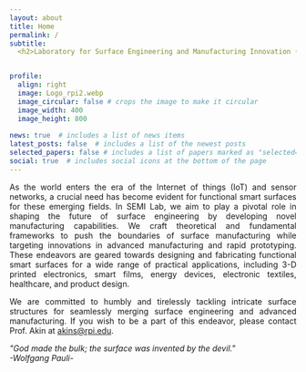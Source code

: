 ```yaml
---
layout: about
title: Home
permalink: /
subtitle: 
  <h2>Laboratory for Surface Engineering and Manufacturing Innovation (SEMI) </h2>


profile:
  align: right
  image: Logo_rpi2.webp
  image_circular: false # crops the image to make it circular
  image_width: 400
  image_height: 800
     
news: true  # includes a list of news items
latest_posts: false  # includes a list of the newest posts
selected_papers: false # includes a list of papers marked as "selected={true}"
social: true  # includes social icons at the bottom of the page
---
```


<style>
  .justified-text {
    text-align: justify;
  }
</style>

<body>

<p class="justified-text">
  As the world enters the era of the Internet of things (IoT) and sensor networks, a crucial need has become evident for functional smart surfaces for these emerging fields. In SEMI Lab, we aim to play a pivotal role in shaping the future of surface engineering by developing novel manufacturing capabilities. We craft theoretical and fundamental frameworks to push the boundaries of surface manufacturing while targeting innovations in advanced manufacturing and rapid prototyping. These endeavors are geared towards designing and fabricating functional smart surfaces for a wide range of practical applications, including 3-D printed electronics, smart films, energy devices, electronic textiles, healthcare, and product design. 
<p class="justified-text">


<p class="justified-text">
  We are committed to humbly and tirelessly tackling intricate surface structures for seamlessly merging surface engineering and advanced manufacturing. If you wish to be a part of this endeavor, please contact Prof. Akin at <a href="mailto:akins@rpi.edu">akins@rpi.edu</a>. </p>  
  <p class="justified-text">
  
  <i>"God made the bulk; the surface was invented by the devil."</i>
  <br>
  <i>-Wolfgang Pauli-</i>
  </p>  